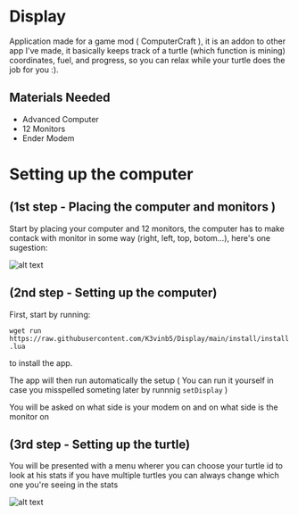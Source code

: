 # Display
Application made for a game mod ( ComputerCraft ), it is an addon to other app I've made, it basically keeps track of a turtle (which function is mining) coordinates, fuel, and progress, so you can relax while your turtle does the job for you :).

## Materials Needed

 - Advanced Computer
 - 12 Monitors
 - Ender Modem

# Setting up the computer

## (1st step - Placing the computer and monitors )

Start by placing your computer and 12 monitors, the computer has to make contack with monitor in some way (right, left, top, botom...), here's one sugestion:

![alt text](https://i.imgur.com/ka6wkHF.png)

## (2nd step - Setting up the computer)

First, start by running:

 ``` wget run https://raw.githubusercontent.com/K3vinb5/Display/main/install/install.lua ``` 

 to install the app.

The app will then run automatically the setup ( You can run it yourself in case you misspelled someting later by runnnig ``` setDisplay ``` )

You will be asked on what side is your modem on and on what side is the monitor on

## (3rd step - Setting up the turtle)

You will be presented with a menu wherer you can choose your turtle id to look at his stats if you have multiple turtles you can always change which one you're seeing in the stats

![alt text](https://i.imgur.com/2NP6s6T.png)